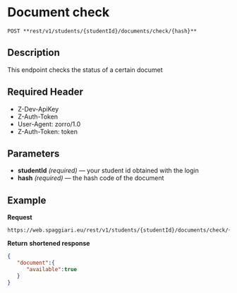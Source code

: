 # Document check

    POST **rest/v1/students/{studentId}/documents/check/{hash}**

## Description
This endpoint checks the status of a certain documet

## Required Header
* Z-Dev-ApiKey
* Z-Auth-Token
* User-Agent: zorro/1.0
* Z-Auth-Token: token

## Parameters
- **studentId** _(required)_ — your student id obtained with the login
- **hash** _(required)_ — the hash code of the document

## Example
**Request**

    https://web.spaggiari.eu/rest/v1/students/{studentId}/documents/check/{hash}

**Return** __shortened response__
``` json
{
   "document":{
      "available":true
   }
}
```
